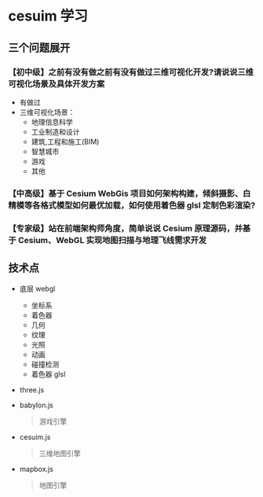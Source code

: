 # cesuim 学习

## 三个问题展开

### 【初中级】之前有没有做之前有没有做过三维可视化开发?请说说三维可视化场景及具体开发方案

- 有做过
- 三维可视化场景：
  - 地理信息科学
  - 工业制造和设计
  - 建筑,工程和施工(BIM)
  - 智慧城市
  - 游戏
  - 其他

### 【中高级】基于 Cesium WebGis 项目如何架构构建，倾斜摄影、白精模等各格式模型如何最优加载，如何使用着色器 glsl 定制色彩渲染?

### 【专家级】站在前端架构师角度，简单说说 Cesium 原理源码，并基于 Cesium、WebGL 实现地图扫描与地理飞线需求开发

## 技术点

- 底层 webgl
  - 坐标系
  - 着色器
  - 几何
  - 纹理
  - 光照
  - 动画
  - 碰撞检测
  - 着色器 glsl
- three.js

- babylon.js

  > 游戏引擎

- cesuim.js

  > 三维地图引擎

- mapbox.js

  > 地图引擎
